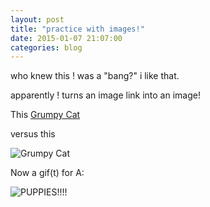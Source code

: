 ```yaml
---
layout: post
title: "practice with images!"
date: 2015-01-07 21:07:00
categories: blog
---
```

who knew this ! was a "bang?" i like that. 

apparently ! turns an image link into an image!

This [Grumpy Cat](http://truestorieswithgill.com/wp-content/uploads/2013/09/20130915-191127.jpg)

versus this

![Grumpy Cat](http://truestorieswithgill.com/wp-content/uploads/2013/09/20130915-191127.jpg)

Now a gif\(t\) for A:

![PUPPIES!!!!](http://qzfwq3rieno15cw5madptxpgi.wpengine.netdna-cdn.com/wp-content/uploads/2014/02/QCvthZY.gif)
